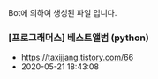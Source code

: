 Bot에 의하여 생성된 파일 입니다. 
### [프로그래머스] 베스트앨범 (python) 
- https://taxijjang.tistory.com/66 
- 2020-05-21 18:43:08 
